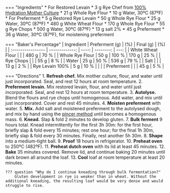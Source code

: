 === "Ingredients"
    * For Restored Levain
        * 3 g Rye Chef from [100% Hydration Mother Culture](mother-culture.md)
        * 21 g Whole Rye Flour
        * 10 g Water, 30ºC (87ºF)
    * For Preferment
        * 5 g Restored Rye Levain
        * 50 g Whole Rye Flour
        * 25 g Water, 30ºC (87ºF)
    * 480 g White Wheat Flour
    * 170 g Whole Rye Flour
    * 55 g Rye Chops
    * 500 g Water, 30ºC (87ºF)
    * 13 g salt 2%
    * 45 g Preferment
    * 36 g Water, 30ºC (87ºF), for moistening preferment

=== "Baker's Percentage"
    | Ingredient        | Preferment (g) |   (%) | Final (g) |  (%) |
    | :---------------- | -------------: | ----: | --------: | ---: |
    | White Wheat Flour |                |       |     480 g | 70 % |
    | Whole Rye Flour   |           50 g | 100 % |     170 g | 25 % |
    | Rye Chops         |                |       |      55 g |  8 % |
    | Water             |           25 g |  50 % |     536 g | 79 % |
    | Salt              |                |       |      13 g |  2 % |
    | Rye Levain 100%   |            5 g |  10 % |           |      |
    | Preferment        |                |       |      45 g |  5 % |

=== "Directions"
    1. **Refresh chef.** Mix mother culture, flour, and water until just incorporated. Seal, and rest 12 hours at room temperature.
    2. **Preferment levain.** Mix restored levain, flour, and water until just incorporated. Seal, and rest 12 hours at room temperature.
    3. **Autolyse.** Blend the flours and rye chops until homogenous. Add water, and mix until just incorporated. Cover and rest 45 minutes.
    4. **Moisten preferment** with water.
    5. **Mix.** Add salt and moistened preferment to the autolysed dough, and mix by hand using the [pincer method](https://www.youtube.com/watch?v=HoY7CPw0E1s) until becomes a homogenous mass.
    6. **Knead.** Slap & fold 2 minutes to develop gluten.
    7. **Bulk ferment** 9 hours total. Knead intermittently for the first 3h 30m: for the first hour, briefly slap & fold every 15 minutes; rest one hour; for the final 1h 30m, briefly slap & fold every 30 minutes. Finally, rest another 5h 30m.
    8. **Shape** into a medium-tight ball.
    9. **Proof** 18 hours in refrigerator.
    10. **Preheat oven** to 250ºC (482ºF).
    11. **Preheat dutch oven** with its lid at least 45 minutes.
    12. **Bake** 35 minutes covered. Remove lid, and continue baking 20 minutes until dark brown all around the loaf.
    13. **Cool** loaf at room temperature at least 20 minutes.

    ??? question "Why do I continue kneading through bulk fermentation?"
        Gluten development in rye is weaker than in wheat. Without the additional kneading, the resulting loaf would be very dense and would struggle to rise.

[^woodenspoon]:
    WoodenSpoon. ["Rye Levain."](https://www.thefreshloaf.com/node/41939/rye-levain) _The Fresh Loaf._ 11 March 2015.
